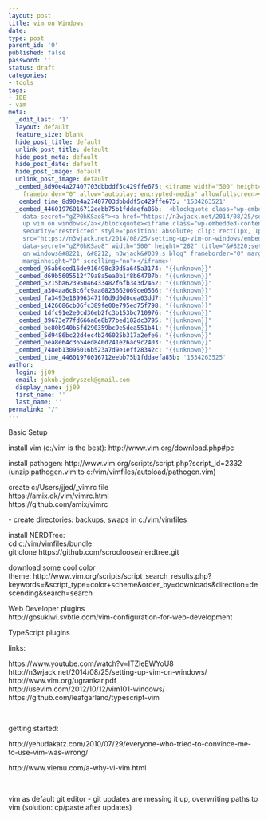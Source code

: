```yaml
---
layout: post
title: vim on Windows
date: 
type: post
parent_id: '0'
published: false
password: ''
status: draft
categories:
- tools
tags:
- IDE
- vim
meta:
  _edit_last: '1'
  layout: default
  feature_size: blank
  hide_post_title: default
  unlink_post_title: default
  hide_post_meta: default
  hide_post_date: default
  hide_post_image: default
  unlink_post_image: default
  _oembed_8d90e4a27407703dbbddf5c429ffe675: <iframe width="500" height="375" src="https://www.youtube.com/embed/ITZleEWYoU8?feature=oembed"
    frameborder="0" allow="autoplay; encrypted-media" allowfullscreen></iframe>
  _oembed_time_8d90e4a27407703dbbddf5c429ffe675: '1534263521'
  _oembed_44601976016712eebb75b1fddaefa85b: '<blockquote class="wp-embedded-content"
    data-secret="gZP0hKSao8"><a href="https://n3wjack.net/2014/08/25/setting-up-vim-on-windows/">setting
    up vim on windows</a></blockquote><iframe class="wp-embedded-content" sandbox="allow-scripts"
    security="restricted" style="position: absolute; clip: rect(1px, 1px, 1px, 1px);"
    src="https://n3wjack.net/2014/08/25/setting-up-vim-on-windows/embed/#?secret=gZP0hKSao8"
    data-secret="gZP0hKSao8" width="500" height="282" title="&#8220;setting up vim
    on windows&#8221; &#8212; n3wjack&#039;s blog" frameborder="0" marginwidth="0"
    marginheight="0" scrolling="no"></iframe>'
  _oembed_95ab6ced16de916498c39d5a645a3174: "{{unknown}}"
  _oembed_d69b5605512f79a8a5ea0b1f8b64707b: "{{unknown}}"
  _oembed_5215ba62395046433482f6fb343d2462: "{{unknown}}"
  _oembed_a304aa6c8c6fc9aa0823662069ce0566: "{{unknown}}"
  _oembed_fa3493e189963471f0d9d0d0cea03dd7: "{{unknown}}"
  _oembed_1426686cb06fc389fe00e795ed75f798: "{{unknown}}"
  _oembed_1dfc91e2e0cd36eb2fc3b153bc710976: "{{unknown}}"
  _oembed_39673e77fd666a8e8b77bed182dc3795: "{{unknown}}"
  _oembed_be80b940b5fd290359bc9e5dea551b41: "{{unknown}}"
  _oembed_5d9486bc22d4ec4b246025b317a2efe6: "{{unknown}}"
  _oembed_bea8e64c3654ed840d241e26ac9c2403: "{{unknown}}"
  _oembed_748eb13096016b523a7d9e1eff28342c: "{{unknown}}"
  _oembed_time_44601976016712eebb75b1fddaefa85b: '1534263525'
author:
  login: jj09
  email: jakub.jedryszek@gmail.com
  display_name: jj09
  first_name: ''
  last_name: ''
permalink: "/"
---
```

<p>Basic Setup</p>
<p>install vim (c:/vim is the best): http://www.vim.org/download.php#pc</p>
<p>install pathogen: http://www.vim.org/scripts/script.php?script_id=2332 (unzip pathogen.vim to c:/vim/vimfiles/autoload/pathogen.vim)</p>
<p>create c:/Users/jjed/_vimrc file<br />
https://amix.dk/vim/vimrc.html<br />
https://github.com/amix/vimrc</p>
<p>- create directories: backups, swaps in c:/vim/vimfiles</p>
<p>install NERDTree:<br />
cd c:/vim/vimfiles/bundle<br />
git clone https://github.com/scrooloose/nerdtree.git</p>
<p>download some cool color theme: http://www.vim.org/scripts/script_search_results.php?keywords=&amp;script_type=color+scheme&amp;order_by=downloads&amp;direction=descending&amp;search=search</p>
<p>Web Developer plugins<br />
http://gosukiwi.svbtle.com/vim-configuration-for-web-development</p>
<p>TypeScript plugins</p>
<p>links:</p>
<p>https://www.youtube.com/watch?v=ITZleEWYoU8<br />
http://n3wjack.net/2014/08/25/setting-up-vim-on-windows/<br />
http://www.vim.org/ugrankar.pdf<br />
http://usevim.com/2012/10/12/vim101-windows/<br />
https://github.com/leafgarland/typescript-vim</p>
<p>&nbsp;</p>
<p>getting started:</p>
<p>http://yehudakatz.com/2010/07/29/everyone-who-tried-to-convince-me-to-use-vim-was-wrong/</p>
<p>http://www.viemu.com/a-why-vi-vim.html</p>
<p>&nbsp;</p>
<p>vim as default git editor - git updates are messing it up, overwriting paths to vim (solution: cp/paste after updates)</p>
